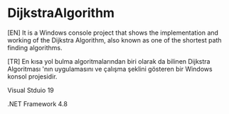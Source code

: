# DijkstraAlgorithm

[EN] It is a Windows console project that shows the implementation and working of the Dijkstra Algorithm, also known as one of the shortest path finding algorithms.

[TR] En kısa yol bulma algoritmalarından biri olarak da bilinen Dijkstra Algoritması 'nın uygulamasını ve çalışma şeklini gösteren bir Windows konsol projesidir.

Visual Stduio 19

.NET Framework 4.8
